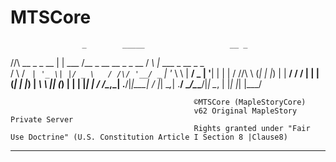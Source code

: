 # MTSCore



                    _        _____                   __ _                    
  /\/\   __ _ _ __ | | ___  /__   \_ __ __ _ _ __   / _\ |_ ___  _ __ _   _  
 /    \ / _` | '_ \| |/ _ \   / /\/ '__/ _` | '_ \  \ \| __/ _ \| '__| | | | 
/ /\/\ \ (_| | |_) | |  __/  / /  | | | (_| | |_) | _\ \ || (_) | |  | |_| | 
\/    \/\__,_| .__/|_|\___|  \/   |_|  \__,_| .__/  \__/\__\___/|_|   \__, | 
             |_|                            |_|                       |___/  
                                                                             
                                             ©MTSCore (MapleStoryCore)
                                             v62 Original MapleStory Private Server 
                                             Rights granted under "Fair Use Doctrine" (U.S. Constitution Article I Section 8 |Clause8)
__________________________________________________________________________________________________                                                          
                                                          
                                                                             
                                                                             

